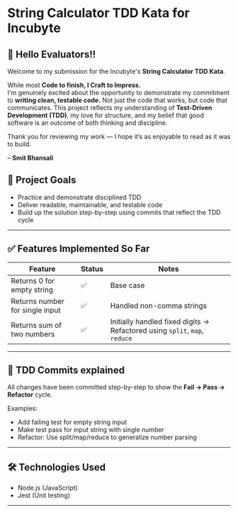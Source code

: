 # String Calculator TDD Kata for Incubyte

## 👋 Hello Evaluators!!

Welcome to my submission for the Incubyte's **String Calculator TDD Kata**.

While most **Code to finish, I Craft to Impress.** <br>
I'm genuinely excited about the opportunity to demonstrate my commitment to **writing clean, testable code.** Not just the code that works, but code that communicates.
This project reflects my understanding of **Test-Driven Development (TDD)**, my love for structure, and my belief that good software is an outcome of both thinking and discipline.

Thank you for reviewing my work — I hope it’s as enjoyable to read as it was to build.

– **Smit Bhansali**

## 🚀 Project Goals

- Practice and demonstrate disciplined TDD
- Deliver readable, maintainable, and testable code
- Build up the solution step-by-step using commits that reflect the TDD cycle

---

## ✅ Features Implemented So Far

| Feature | Status | Notes |
|--------|--------|-------|
| Returns 0 for empty string | ✅ | Base case |
| Returns number for single input | ✅ | Handled non-comma strings |
| Returns sum of two numbers | ✅ | Initially handled fixed digits → Refactored using `split`, `map`, `reduce` |

---

## 🔁 TDD Commits explained

All changes have been committed step-by-step to show the **Fail → Pass → Refactor** cycle.

Examples:
- Add failing test for empty string input
- Make test pass for input string with single number
- Refactor: Use split/map/reduce to generalize number parsing

---

## 🛠️ Technologies Used

- Node.js (JavaScript)
- Jest (Unit testing)

---